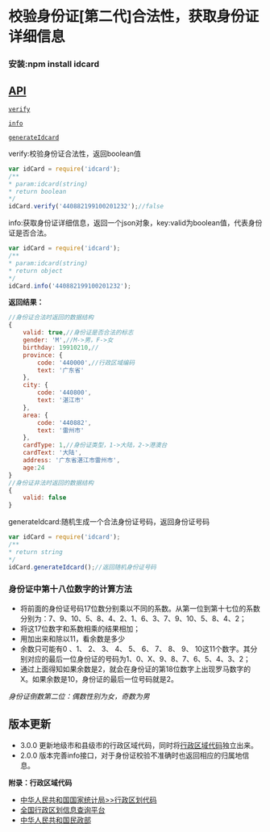 # 校验身份证[第二代]合法性，获取身份证详细信息

### 安装:npm install idcard

## [API](#API)

[`verify`](#verify)

[`info`](#info)

[`generateIdcard`](#generateIdcard)

<a name="verify" />
verify:校验身份证合法性，返回boolean值

```js
var idCard = require('idcard');
/**
* param:idcard(string)
* return boolean
*/
idCard.verify('440882199100201232');//false
```

<a name="info" />
info:获取身份证详细信息，返回一个json对象，key:valid为boolean值，代表身份证是否合法。

```js
var idCard = require('idcard');
/**
* param:idcard(string)
* return object
*/
idCard.info('440882199100201232');
```
**返回结果：**

```js
//身份证合法时返回的数据结构
{ 
	valid: true,//身份证是否合法的标志
	gender: 'M',//M->男，F->女
	birthday: 19910210,//
	province: {
		code: '440000',//行政区域编码
		text: '广东省' 
	},
	city: { 
		code: '440800', 
		text: '湛江市' 
	},
	area: { 
		code: '440882', 
		text: '雷州市' 
	},
	cardType: 1,//身份证类型，1->大陆，2->港澳台
	cardText: '大陆',
	address: '广东省湛江市雷州市',
	age:24 
}
//身份证非法时返回的数据结构
{
	valid: false
}
```

<a name="generateIdcard" />
generateIdcard:随机生成一个合法身份证号码，返回身份证号码

```js
var idCard = require('idcard');
/**
* return string
*/
idCard.generateIdcard();//返回随机身份证号码
```


### 身份证中第十八位数字的计算方法

- 将前面的身份证号码17位数分别乘以不同的系数。从第一位到第十七位的系数分别为：7、9、10、5、8、4、2、1、6、3、7、9、10、5、8、4、2； 
- 将这17位数字和系数相乘的结果相加； 
- 用加出来和除以11，看余数是多少
- 余数只可能有0 、1、 2、 3、 4、 5、 6、 7、 8、 9、 10这11个数字。其分别对应的最后一位身份证的号码为1、0、X、9、8、7、6、5、4、3、2； 
- 通过上面得知如果余数是2，就会在身份证的第18位数字上出现罗马数字的Ⅹ。如果余数是10，身份证的最后一位号码就是2。

*身份证倒数第二位：偶数性别为女，奇数为男*


## 版本更新
- 3.0.0 更新地级市和县级市的行政区域代码，同时将[行政区域代码](./lib/province_city_area_code.js)独立出来。
- 2.0.0 版本完善info接口，对于身份证校验不准确时也返回相应的归属地信息。

**附录：行政区域代码**

- [中华人民共和国国家统计局>>行政区划代码](http://www.stats.gov.cn/tjsj/tjbz/xzqhdm/)
- [全国行政区划信息查询平台](http://xzqh.mca.gov.cn/map)
- [中华人民共和国民政部](http://www.mca.gov.cn/article/sj/tjbz/a/)
